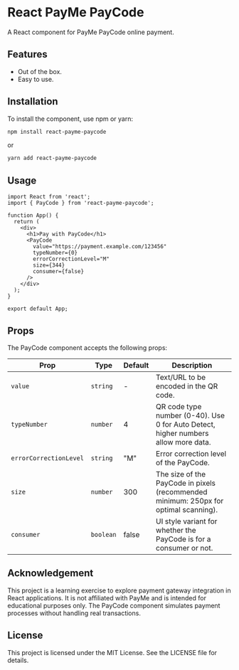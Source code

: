 # React PayMe PayCode

A React component for PayMe PayCode online payment.

## Features

- Out of the box.
- Easy to use.

## Installation

To install the component, use npm or yarn:

```bash
npm install react-payme-paycode
```

or

```bash
yarn add react-payme-paycode
```

## Usage

```tsx
import React from 'react';
import { PayCode } from 'react-payme-paycode';

function App() {
  return (
    <div>
      <h1>Pay with PayCode</h1>
      <PayCode 
        value="https://payment.example.com/123456"
        typeNumber={0}
        errorCorrectionLevel="M"
        size={344}
        consumer={false}
      />
    </div>
  );
}

export default App;
```

## Props

The PayCode component accepts the following props:

| Prop | Type | Default | Description |
|------|------|---------|-------------|
| `value` | `string` | - | Text/URL to be encoded in the QR code. |
| `typeNumber` | `number` | 4 | QR code type number (0-40). Use 0 for Auto Detect, higher numbers allow more data. |
| `errorCorrectionLevel` | `string` | "M" | Error correction level of the PayCode. |
| `size` | `number` | 300 | The size of the PayCode in pixels (recommended minimum: 250px for optimal scanning). |
| `consumer` | `boolean` | false | UI style variant for whether the PayCode is for a consumer or not. |

## Acknowledgement

This project is a learning exercise to explore payment gateway integration in React applications. It is not affiliated with PayMe and is intended for educational purposes only. The PayCode component simulates payment processes without handling real transactions.

## License

This project is licensed under the MIT License. See the LICENSE file for details.
